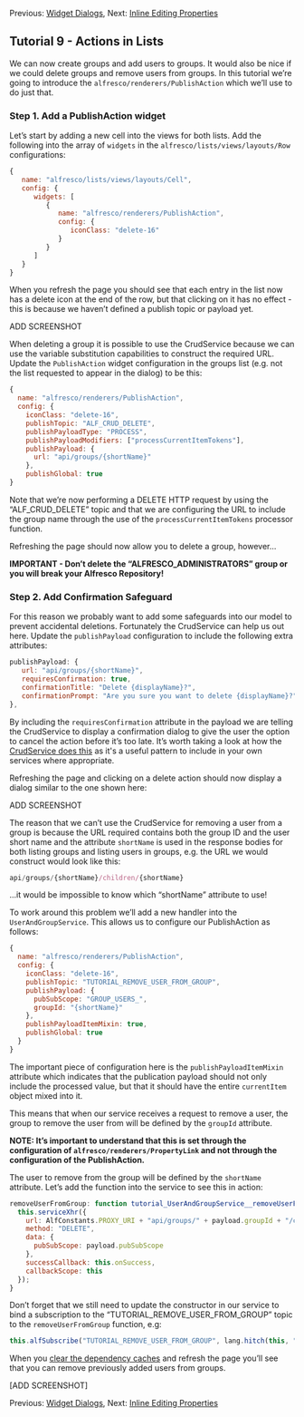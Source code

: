 Previous: [Widget Dialogs](./Tutorial8.md),
Next: [Inline Editing Properties](./Tutorial10.md)

## Tutorial 9 - Actions in Lists

We can now create groups and add users to groups. It would also be nice if we could delete groups and remove users from groups. In this tutorial we’re going to introduce the `alfresco/renderers/PublishAction` which we’ll use to do just that.

### Step 1. Add a PublishAction widget
Let’s start by adding a new cell into the views for both lists. Add the following into the array of `widgets` in the `alfresco/lists/views/layouts/Row` configurations:

```JAVASCRIPT
{
   name: "alfresco/lists/views/layouts/Cell",
   config: {
      widgets: [
         {
            name: "alfresco/renderers/PublishAction",
            config: {
               iconClass: "delete-16"
            }
         }
      ]
   }
}
```

When you refresh the page you should see that each entry in the list now has a delete icon at the end of the row, but that clicking on it has no effect - this is because we haven’t defined a publish topic or payload yet.

ADD SCREENSHOT

When deleting a group it is possible to use the CrudService because we can use the variable substitution capabilities to construct the required URL. Update the `PublishAction` widget configuration in the groups list (e.g. not the list requested to appear in the dialog) to be this:

```JAVASCRIPT
{
  name: "alfresco/renderers/PublishAction",
  config: {
    iconClass: "delete-16",
    publishTopic: "ALF_CRUD_DELETE",
    publishPayloadType: "PROCESS",
    publishPayloadModifiers: ["processCurrentItemTokens"],
    publishPayload: {
      url: "api/groups/{shortName}"
    },
    publishGlobal: true
}
```

Note that we’re now performing a DELETE HTTP request by using the “ALF_CRUD_DELETE” topic and that we are configuring the URL to include the group name through the use of the `processCurrentItemTokens` processor function.

Refreshing the page should now allow you to delete a group, however...

**IMPORTANT - Don’t delete the  “ALFRESCO_ADMINISTRATORS” group or you will break your Alfresco Repository!**

### Step 2. Add Confirmation Safeguard
For this reason we probably want to add some safeguards into our model to prevent accidental deletions. Fortunately the CrudService can help us out here. Update the `publishPayload` configuration to include the following extra attributes:

```JAVASCRIPT
publishPayload: {
   url: "api/groups/{shortName}",
   requiresConfirmation: true,
   confirmationTitle: "Delete {displayName}?",
   confirmationPrompt: "Are you sure you want to delete {displayName}?"
},
```

By including the `requiresConfirmation` attribute in the payload we are telling the CrudService to display a confirmation dialog to give the user the option to cancel the action before it’s too late. It’s worth taking a look at how the [CrudService does this](https://github.com/Alfresco/Aikau/blob/master/aikau/src/main/resources/alfresco/services/CrudService.js "Link to CrudService source file in GitHub") as it's a useful pattern to include in your own services where appropriate.

Refreshing the page and clicking on a delete action should now display a dialog similar to the one shown here:

ADD SCREENSHOT

The reason that we can’t use the CrudService for removing a user from a group is because the URL required contains both the group ID and the user short name and the attribute `shortName` is used in the response bodies for both listing groups and listing users in groups, e.g. the URL we would construct would look like this:

```JAVASCRIPT
api/groups/{shortName}/children/{shortName}
```

...it would be impossible to know which “shortName” attribute to use!

To work around this problem we’ll add a new handler into the `UserAndGroupService`. This allows us to configure our PublishAction as follows:

```JAVASCRIPT
{
  name: "alfresco/renderers/PublishAction",
  config: {
    iconClass: "delete-16",
    publishTopic: "TUTORIAL_REMOVE_USER_FROM_GROUP",
    publishPayload: {
      pubSubScope: "GROUP_USERS_",
      groupId: "{shortName}"
    },
    publishPayloadItemMixin: true,
    publishGlobal: true
  }
}
```

The important piece of configuration here is the `publishPayloadItemMixin` attribute which indicates that the publication payload should not only include the processed value, but that it should have the entire `currentItem` object mixed into it.

This means that when our service receives a request to remove a user, the group to remove the user from will be defined by the `groupId` attribute. 

**NOTE: It’s important to understand that this is set through the configuration of `alfresco/renderers/PropertyLink` and not through the configuration of the PublishAction.**

The user to remove from the group will be defined by the `shortName` attribute. Let’s add the function into the service to see this in action:

```JAVASCRIPT
removeUserFromGroup: function tutorial_UserAndGroupService__removeUserFromGroup(payload) {
  this.serviceXhr({
    url: AlfConstants.PROXY_URI + "api/groups/" + payload.groupId + "/children/" + payload.shortName,
    method: "DELETE",
    data: {
      pubSubScope: payload.pubSubScope
    },
    successCallback: this.onSuccess,
    callbackScope: this
  });
}
```

Don’t forget that we still need to update the constructor in our service to bind a subscription to the “TUTORIAL_REMOVE_USER_FROM_GROUP” topic to the `removeUserFromGroup` function, e.g:

```JAVASCRIPT
this.alfSubscribe("TUTORIAL_REMOVE_USER_FROM_GROUP", lang.hitch(this, "removeUserFromGroup"));
```

When you [clear the dependency caches](./ClearingDependencyCaches.md) and refresh the page you’ll see that you can remove previously added users from groups.

[ADD SCREENSHOT]

Previous: [Widget Dialogs](./Tutorial8.md),
Next: [Inline Editing Properties](./Tutorial10.md)
